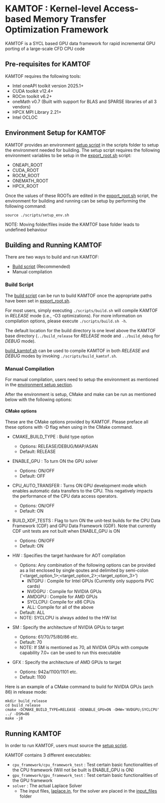 # KAMTOF : Kernel-level Access-based Memory Transfer Optimization Framework

KAMTOF is a SYCL based GPU data framework for rapid incremental GPU porting of a large-scale CFD CPU code

## Pre-requisites for KAMTOF

KAMTOF requires the following tools:
- Intel oneAPI toolkit version 2025.1+
- CUDA toolkit v12.4+
- ROCm toolkit v6.2+
- oneMath v0.7 (Built with support for BLAS and SPARSE libraries of all 3 vendors)
- HPCX MPI Library 2.21+
- Intel OCLOC

<a name="env_setup"></a>
## Environment Setup for KAMTOF

KAMTOF provides an environment [setup script](scripts/setup_env.sh) in the scripts folder to setup the environment needed for building. The setup script requires the following environment variables to be setup in the [export_root.sh](scripts/export_roots.sh) script:

- ONEAPI_ROOT
- CUDA_ROOT
- ROCM_ROOT
- ONEMATH_ROOT
- HPCX_ROOT

Once the values of these ROOTs are edited in the [export_root.sh](scripts/export_roots.sh) script, the environment for building and running can be setup by performing the following command:

```
source ./scripts/setup_env.sh
```

NOTE: Moving folder/files inside the KAMTOF base folder leads to undefined behaviour   


## Building and Running KAMTOF

There are two ways to build and run KAMTOF:
- [Build script](scipts/build.sh) (Recommended)
- Manual compilation

### Build Script

The [build script](scipts/build.sh) can be run to build KAMTOF once the appropriate paths have been set in [export_root.sh](scripts/export_roots.sh).

For most users, simply executing `./scripts/build.sh` will compile KAMTOF in *RELEASE* mode (i.e., -O3 optimizations). For more information on compilation options, please execute `./scripts/build.sh -h`.

The default location for the build directory is one level above the KAMTOF base directory (`../build_release` for *RELEASE* mode and `../build_debug` for *DEBUG* mode). 

[build_kamtof.sh](scripts/build_kamtof.sh) can be used to compile KAMTOF in both *RELEASE* and *DEBUG* modes by invoking `./scripts/build_kamtof.sh`.


### Manual Compilation

For manual compilation, users need to setup the environment as mentioned in the [environment setup section](#env_setup).

After the environment is setup, CMake and make can be run as mentioned below with the following options:

#### CMake options

These are the CMake options provided by KAMTOF. Please preface all these options with -D flag when using in the CMake command.

- CMAKE_BUILD_TYPE : Build type option
  - Options: RELEASE/DEBUG/MAP/ASAN
  - Default: RELEASE 

- ENABLE_GPU : To turn ON the GPU solver
  - Options: ON/OFF
  - Default: OFF
 
- CPU_AUTO_TRANSFER : Turns ON GPU development mode which enables automatic data transfers to the CPU. This negatively impacts the performance of the CPU data access operators. 
  - Options: ON/OFF
  - Default: ON
 
- BUILD_XDF_TESTS :  Flag to turn ON the unit-test builds for the CPU Data Framework (CDF) and GPU Data Framework (GDF). Note that currently CDF unit tests are not built when ENABLE_GPU is ON
  - Options: ON/OFF
  - Default: ON

- HW : Specifies the target hardware for AOT compilation
  - Options: Any combination of the following options can be provided as a list enclosed by single qoutes and delimited by semi-colon ('<target_option_1>;<target_option_2>;<target_option_3>') 
    - INTGPU : Compile for Intel GPUs (Currently only supports PVC cards)
    - NVDGPU : Compile for NVIDIA GPUs
    - AMDGPU : Compile for AMD GPUs
    - SYCLCPU: Compile for x86 CPUs
    - ALL: Compile for all of the above
  - Default: ALL
  - NOTE: SYCLCPU is always added to the HW list
 
- SM : Specify the architecture of NVIDIA GPUs to target
  - Options: 61/70/75/80/86 etc.
  - Default: 70
  - NOTE: If SM is mentioned as 70, all NVIDIA GPUs with compute capability 7.0+ can be used to run this executable
 
- GFX : Specify the architecture of AMD GPUs to target
  - Options: 942a/1100/1101 etc.
  - Default: 1100
 
Here is an example of a CMake command to build for NVIDIA GPUs (arch 86) in release mode:

```
mkdir build_release
cd build_release
cmake -DCMAKE_BUILD_TYPE=RELEASE -DENABLE_GPU=ON -DHW='NVDGPU;SYCLCPU' ../ -DSM=86
make -j8
```

## Running KAMTOF

In order to run KAMTOF, users must source the [setup script](scripts/setup_env.sh).

KAMTOF contains 3 different executables: 
- `cpu_framework/cpu_framework_test` : Test certain basic functionalities of the CPU framework (Will not be built is ENABLE_GPU is ON)
- `gpu_framework/gpu_framework_test` : Test certain basic functionalities of the GPU framework
- `solver` : The actual Laplace Solver
  - The input files, [laplace.in](input_files/laplace.in), for the solver are placed in the [input_files](input_files) folder
